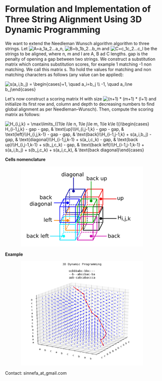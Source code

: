 # Formulation and Implementation of Three String Alignment Using 3D Dynamic Programming

We want to extend the Needleman Wunsch algorithm  algorithm to three strings. Let <img src="https://latex.codecogs.com/svg.image?A=a_1a_2...a_n" title="A=a_1a_2...a_n" />, <img src="https://latex.codecogs.com/svg.image?B=b_1b_2...b_m" title="B=b_1b_2...b_m" /> and <img src="https://latex.codecogs.com/svg.image?C=c_1c_2...c_l" title="C=c_1c_2...c_l" /> be the strings to be aligned, where n, m and l are A, B ad C lengths. gap is the penalty of opening a gap between two strings. We construct a substitution matrix which contains substitution scores, for example 1 matching -1 non matching. We call this matrix s. Tto hold the values for matching and non matching characters as follows (any value can be applied):

<img src="https://latex.codecogs.com/svg.image?s(a_i,b_j)&space;=&space;\begin{cases}&plus;1,&space;\quad&space;a_i=b_j&space;\\&space;-1,&space;\quad&space;a_i\ne&space;b_j\end{cases}" title="s(a_i,b_j) = \begin{cases}+1, \quad a_i=b_j \\ -1, \quad a_i\ne b_j\end{cases}" />

Let's now construct a scoring matrix H with size <img src="https://latex.codecogs.com/svg.image?(n&plus;1)&space;*&space;(m&plus;1)&space;*&space;(l&plus;1)" title="(n+1) * (m+1) * (l+1)" /> and initialize its first row and, column and depth to decreasing numbers to find global alignment as per Needleman–Wunsch). Then, compute the scoring matrix as follows:

<img src="https://latex.codecogs.com/svg.image?H_{i,j,k}&space;=&space;\max\limits_{(1\le&space;i\le&space;n,&space;1\le&space;j\le&space;m,&space;1\le&space;k\le&space;l)}\begin{cases}&space;H_{i-1,j,k}&space;-&space;gap&space;-&space;gap,&space;&space;&space;&&space;\text{up}\\H_{i,j-1,k}&space;-&space;gap&space;-&space;gap,&space;&&space;&space;\text{left}\\H_{i,j,k-1}&space;-&space;gap&space;-&space;gap,&space;&&space;&space;\text{back}\\H_{i-1,j-1,k}&space;&plus;&space;s(a_i,b_j)&space;-&space;gap,&space;&&space;\text{diagonal}\\H_{i-1,j,k-1}&space;&plus;&space;s(a_i,c_k)&space;-&space;gap,&space;&&space;\text{back&space;up}\\H_{i,j-1,k-1}&space;&plus;&space;s(b_j,c_k)&space;-&space;gap,&space;&&space;\text{back&space;left}\\H_{i-1,j-1,k-1}&space;&plus;&space;s(a_i,b_j)&space;&plus;&space;s(b_j,c_k)&space;&plus;&space;s(a_i,c_k),&space;&&space;\text{back&space;diagonal}\end{cases}" title="H_{i,j,k} = \max\limits_{(1\le i\le n, 1\le j\le m, 1\le k\le l)}\begin{cases} H_{i-1,j,k} - gap - gap, & \text{up}\\H_{i,j-1,k} - gap - gap, & \text{left}\\H_{i,j,k-1} - gap - gap, & \text{back}\\H_{i-1,j-1,k} + s(a_i,b_j) - gap, & \text{diagonal}\\H_{i-1,j,k-1} + s(a_i,c_k) - gap, & \text{back up}\\H_{i,j-1,k-1} + s(b_j,c_k) - gap, & \text{back left}\\H_{i-1,j-1,k-1} + s(a_i,b_j) + s(b_j,c_k) + s(a_i,c_k), & \text{back diagonal}\end{cases}" />

**Cells nomenclature**

<p align="center">
<img src="fig1.png" width="400">
 </p>

**Example**

<p align="center">
<img src="fig2.png" width="400">
</p>

Contact: sinnefa_at_gmail.com
